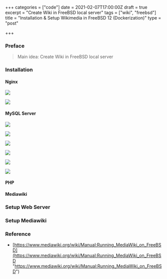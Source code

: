 +++
categories = ["code"]
date = 2021-02-07T17:00:00Z
draft = true
excerpt = "Create Wiki in FreeBSD local server"
tags = ["wiki", "freebsd"]
title = "Installation & Setup Wikimedia in FreeBSD 12 (Dockerization)"
type = "post"

+++
### Preface

> Main idea: Create Wiki in FreeBSD local server

### Installation

#### Nginx

![](https://res.cloudinary.com/bimagv/image/upload/v1612774175/2021-02/123/2021-02-08--T08-49-02_av56s2.png)

![](https://res.cloudinary.com/bimagv/image/upload/v1612774432/2021-02/123/2021-02-08--T08-53-37_uyoq4i.png)

#### MySQL Server

![](https://res.cloudinary.com/bimagv/image/upload/v1612774012/2021-02/123/2021-02-08--T08-16-20_sfm6ao.png)

![](https://res.cloudinary.com/bimagv/image/upload/v1612774026/2021-02/123/2021-02-08--T08-32-40_kxwpcb.png)

![](https://res.cloudinary.com/bimagv/image/upload/v1612774039/2021-02/123/2021-02-08--T08-34-17_fsej2m.png)

![](https://res.cloudinary.com/bimagv/image/upload/v1612774055/2021-02/123/2021-02-08--T08-39-16_omvwhp.png)

![](https://res.cloudinary.com/bimagv/image/upload/v1612774068/2021-02/123/2021-02-08--T08-40-03_ljuslo.png)

![](https://res.cloudinary.com/bimagv/image/upload/v1612774080/2021-02/123/2021-02-08--T08-41-06_p5qk5z.png)

#### PHP

#### Mediawiki

### Setup Web Server

### Setup Mediawiki

### Reference

* [https://www.mediawiki.org/wiki/Manual:Running_MediaWiki_on_FreeBSD](https://www.mediawiki.org/wiki/Manual:Running_MediaWiki_on_FreeBSD "https://www.mediawiki.org/wiki/Manual:Running_MediaWiki_on_FreeBSD")